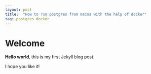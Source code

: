 ```yaml
---
layout: post
title:  "How to run postgres from macos with the help of docker"
tag: postgres docker
---
```


# Welcome

**Hello world**, this is my first Jekyll blog post.

I hope you like it!